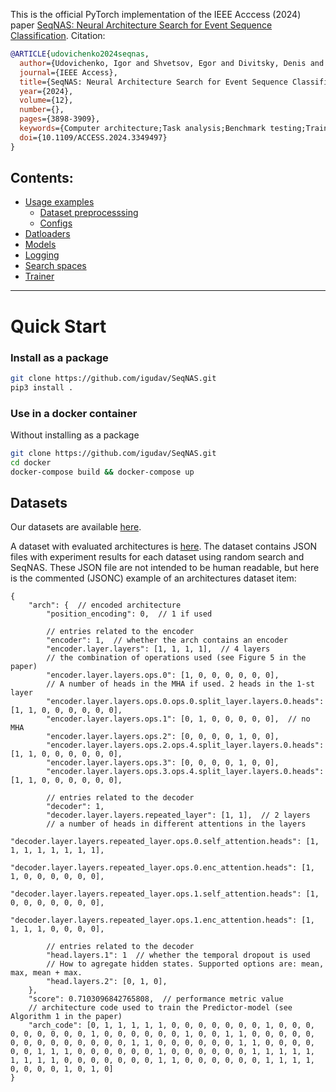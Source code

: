 This is the official PyTorch implementation of the IEEE Acccess (2024) paper [SeqNAS: Neural Architecture Search for Event Sequence Classification](https://ieeexplore.ieee.org/abstract/document/10379671). Citation:
```bibtex
@ARTICLE{udovichenko2024seqnas,
  author={Udovichenko, Igor and Shvetsov, Egor and Divitsky, Denis and Osin, Dmitry and Trofimov, Ilya and Sukharev, Ivan and Glushenko, Anatoliy and Berestnev, Dmitry and Burnaev, Evgeny},
  journal={IEEE Access}, 
  title={SeqNAS: Neural Architecture Search for Event Sequence Classification}, 
  year={2024},
  volume={12},
  number={},
  pages={3898-3909},
  keywords={Computer architecture;Task analysis;Benchmark testing;Training;DNA;Artificial neural networks;Transformers;Event detection;Knowledge management;NAS;temporal point processes;event sequences;RNN;transformers;knowledge distillation;surrogate models},
  doi={10.1109/ACCESS.2024.3349497}
}
```

## Contents:
- [Usage examples](./examples/README.md)
    -  [Dataset preprocesssing](./examples/dataset_preprocess/README.md)
    -  [Configs](./examples/sample_configs/README.md)
- [Datloaders](./src/SeqNAS/datasets/README.md)
- [Models](./src/SeqNAS/models/README.md)
- [Logging](./src/SeqNAS/nash_logging/README.md)
- [Search spaces](./src/SeqNAS/search_spaces/README.md)
- [Trainer](./src/SeqNAS/trainers/README.md)



<hr>

# Quick Start                                                                                                                                                                                            
### Install as a package

```bash
git clone https://github.com/igudav/SeqNAS.git
pip3 install . 
```

### Use in a docker container

Without installing as a package

```bash
git clone https://github.com/igudav/SeqNAS.git
cd docker
docker-compose build && docker-compose up
```

## Datasets
Our datasets are available [here](https://disk.yandex.ru/d/N2TzBBTo8Ac7lQ). 

A dataset with evaluated architectures is [here](nas-bench-event-sequences.zip).
The dataset contains JSON files with experiment results for each dataset using random search and SeqNAS.
These JSON file are not intended to be human readable, but here is the commented (JSONC) example of an architectures dataset item:

```jsonc
{
    "arch": {  // encoded architecture
        "position_encoding": 0,  // 1 if used

        // entries related to the encoder
        "encoder": 1,  // whether the arch contains an encoder
        "encoder.layer.layers": [1, 1, 1, 1],  // 4 layers
        // the combination of operations used (see Figure 5 in the paper)
        "encoder.layer.layers.ops.0": [1, 0, 0, 0, 0, 0, 0],
        // A number of heads in the MHA if used. 2 heads in the 1-st layer
        "encoder.layer.layers.ops.0.ops.0.split_layer.layers.0.heads": [1, 1, 0, 0, 0, 0, 0, 0],
        "encoder.layer.layers.ops.1": [0, 1, 0, 0, 0, 0, 0],  // no MHA
        "encoder.layer.layers.ops.2": [0, 0, 0, 0, 1, 0, 0],
        "encoder.layer.layers.ops.2.ops.4.split_layer.layers.0.heads": [1, 1, 0, 0, 0, 0, 0, 0],
        "encoder.layer.layers.ops.3": [0, 0, 0, 0, 1, 0, 0],
        "encoder.layer.layers.ops.3.ops.4.split_layer.layers.0.heads": [1, 1, 0, 0, 0, 0, 0, 0],

        // entries related to the decoder
        "decoder": 1,
        "decoder.layer.layers.repeated_layer": [1, 1],  // 2 layers
        // a number of heads in different attentions in the layers
        "decoder.layer.layers.repeated_layer.ops.0.self_attention.heads": [1, 1, 1, 1, 1, 1, 1, 1],
        "decoder.layer.layers.repeated_layer.ops.0.enc_attention.heads": [1, 1, 0, 0, 0, 0, 0, 0],
        "decoder.layer.layers.repeated_layer.ops.1.self_attention.heads": [1, 0, 0, 0, 0, 0, 0, 0],
        "decoder.layer.layers.repeated_layer.ops.1.enc_attention.heads": [1, 1, 1, 1, 0, 0, 0, 0],

        // entries related to the decoder
        "head.layers.1": 1  // whether the temporal dropout is used
        // How to agregate hidden states. Supported options are: mean, max, mean + max.
        "head.layers.2": [0, 1, 0],
    },
    "score": 0.7103096842765808,  // performance metric value
    // architecture code used to train the Predictor-model (see Algorithm 1 in the paper)
    "arch_code": [0, 1, 1, 1, 1, 1, 0, 0, 0, 0, 0, 0, 0, 1, 0, 0, 0, 0, 0, 0, 0, 0, 0, 1, 0, 0, 0, 0, 0, 0, 1, 0, 0, 1, 1, 0, 0, 0, 0, 0, 0, 0, 0, 0, 0, 0, 0, 0, 0, 1, 1, 0, 0, 0, 0, 0, 0, 1, 1, 0, 0, 0, 0, 0, 0, 1, 1, 1, 0, 0, 0, 0, 0, 0, 1, 0, 0, 0, 0, 0, 0, 1, 1, 1, 1, 1, 1, 1, 1, 1, 0, 0, 0, 0, 0, 0, 0, 1, 1, 0, 0, 0, 0, 0, 0, 1, 1, 1, 1, 0, 0, 0, 0, 1, 0, 1, 0]
}
```
